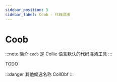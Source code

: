 ```yaml
---
sidebar_position: 5
sidebar_label: Coob - 代码混淆
---
```


# Coob

:::note 简介
`coob` 是 Collie 语言默认的代码混淆工具
:::

TODO

:::danger 其他候选名称
CollObf
:::
